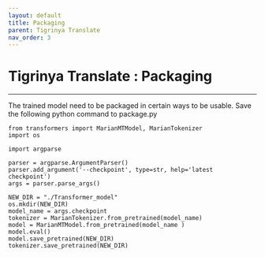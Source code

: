```yaml
---
layout: default
title: Packaging
parent: Tigrinya Translate
nav_order: 3
---
```

# Tigrinya Translate : Packaging
---

The trained model need to be packaged in certain ways to be usable. Save the following python command to package.py

```
from transformers import MarianMTModel, MarianTokenizer
import os

import argparse

parser = argparse.ArgumentParser()
parser.add_argument('--checkpoint', type=str, help='latest checkpoint')
args = parser.parse_args()

NEW_DIR = "./Transformer_model"
os.mkdir(NEW_DIR)
model_name = args.checkpoint
tokenizer = MarianTokenizer.from_pretrained(model_name)
model = MarianMTModel.from_pretrained(model_name )
model.eval()
model.save_pretrained(NEW_DIR)
tokenizer.save_pretrained(NEW_DIR)
```

